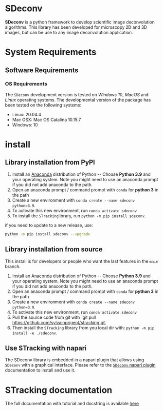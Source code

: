 # SDeconv

**SDeconv** is a python framework to develop scientific image deconvolution algorithms. This 
library has been developed for microscopy 2D and 3D images, but can be use to any image 
deconvolution application.

# System Requirements

## Software Requirements

### OS Requirements

The `SDeconv` development version is tested on *Windows 10*, *MacOS* and *Linux* operating systems. 
The developmental version of the package has been tested on the following systems:

- Linux: 20.04.4 
- Mac OSX: Mac OS Catalina 10.15.7    
- Windows: 10 

# install

## Library installation from PyPI

1. Install an [Anaconda](https://www.anaconda.com/download/) distribution of Python -- Choose **Python 3.9** and your operating system. Note you might need to use an anaconda prompt if you did not add anaconda to the path.
2. Open an anaconda prompt / command prompt with `conda` for **python 3** in the path
3. Create a new environment with `conda create --name sdeconv python=3.9`.
4. To activate this new environment, run `conda activate sdeconv`
5. To install the `STracking`library, run `python -m pip install sdeconv`. 

if you need to update to a new release, use:
~~~sh
python -m pip install sdeconv --upgrade
~~~

## Library installation from source

This install is for developers or people who want the last features in the ``main`` branch.

1. Install an [Anaconda](https://www.anaconda.com/download/) distribution of Python -- Choose **Python 3.9** and your operating system. Note you might need to use an anaconda prompt if you did not add anaconda to the path.
2. Open an anaconda prompt / command prompt with `conda` for **python 3** in the path
3. Create a new environment with `conda create --name sdeconv python=3.9`.
4. To activate this new environment, run `conda activate sdeconv`
5. Pull the source code from git with `git pull https://github.com/sylvainprigent/stracking.git 
6. Then install the `STracking` library from you local dir with: `python -m pip install -e ./sdeconv`. 

## Use STracking with napari

The SDeconv library is embedded in a napari plugin that allows using ``SDeconv`` with a graphical interface.
Please refer to the [`SDeconv` napari plugin](https://www.napari-hub.org/plugins/napari-sdeconv) documentation to install and use it.

# STracking documentation

The full documentation with tutorial and docstring is available [here](https://sylvainprigent.github.io/sdeconv/)
